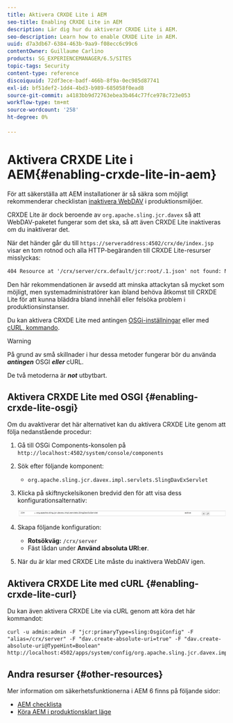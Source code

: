 ```yaml
---
title: Aktivera CRXDE Lite i AEM
seo-title: Enabling CRXDE Lite in AEM
description: Lär dig hur du aktiverar CRXDE Lite i AEM.
seo-description: Learn how to enable CRXDE Lite in AEM.
uuid: d7a3db67-6384-463b-9aa9-f08ecc6c99c6
contentOwner: Guillaume Carlino
products: SG_EXPERIENCEMANAGER/6.5/SITES
topic-tags: Security
content-type: reference
discoiquuid: 72df3ece-badf-466b-8f9a-0ec985d87741
exl-id: bf51def2-1dd4-4bd3-b989-685058f0ead8
source-git-commit: a4183bb9d72763ebea3b464c77fce978c723e053
workflow-type: tm+mt
source-wordcount: '258'
ht-degree: 0%

---
```


# Aktivera CRXDE Lite i AEM{#enabling-crxde-lite-in-aem}

För att säkerställa att AEM installationer är så säkra som möjligt rekommenderar checklistan [inaktivera WebDAV](/help/sites-administering/security-checklist.md#disable-webdav) i produktionsmiljöer.

CRXDE Lite är dock beroende av `org.apache.sling.jcr.davex` så att WebDAV-paketet fungerar som det ska, så att även CRXDE Lite inaktiveras om du inaktiverar det.

När det händer går du till `https://serveraddress:4502/crx/de/index.jsp` visar en tom rotnod och alla HTTP-begäranden till CRXDE Lite-resurser misslyckas:

```xml
404 Resource at '/crx/server/crx.default/jcr:root/.1.json' not found: No resource found
```

Den här rekommendationen är avsedd att minska attackytan så mycket som möjligt, men systemadministratörer kan ibland behöva åtkomst till CRXDE Lite för att kunna bläddra bland innehåll eller felsöka problem i produktionsinstanser.

Du kan aktivera CRXDE Lite med antingen [OSGi-inställningar](#enabling-crxde-lite-osgi) eller med [cURL, kommando](#enabling-crxde-lite-curl).

>[!WARNING]
>
>På grund av små skillnader i hur dessa metoder fungerar bör du använda ***antingen*** OSGI ***eller*** cURL.
>
>De två metoderna är ***not*** utbytbart.

## Aktivera CRXDE Lite med OSGI {#enabling-crxde-lite-osgi}

Om du avaktiverar det här alternativet kan du aktivera CRXDE Lite genom att följa nedanstående procedur:

1. Gå till OSGi Components-konsolen på `http://localhost:4502/system/console/components`
1. Sök efter följande komponent:

   * `org.apache.sling.jcr.davex.impl.servlets.SlingDavExServlet`

1. Klicka på skiftnyckelsikonen bredvid den för att visa dess konfigurationsalternativ:

   ![chlimage_1-80](assets/chlimage_1-80a.png)

1. Skapa följande konfiguration:

   * **Rotsökväg:** `/crx/server`
   * Fäst lådan under **Använd absoluta URI:er**.

1. När du är klar med CRXDE Lite måste du inaktivera WebDAV igen.

## Aktivera CRXDE Lite med cURL {#enabling-crxde-lite-curl}

Du kan även aktivera CRXDE Lite via cURL genom att köra det här kommandot:

```shell
curl -u admin:admin -F "jcr:primaryType=sling:OsgiConfig" -F "alias=/crx/server" -F "dav.create-absolute-uri=true" -F "dav.create-absolute-uri@TypeHint=Boolean" http://localhost:4502/apps/system/config/org.apache.sling.jcr.davex.impl.servlets.SlingDavExServlet
```

## Andra resurser {#other-resources}

Mer information om säkerhetsfunktionerna i AEM 6 finns på följande sidor:

* [AEM checklista](/help/sites-administering/security-checklist.md)
* [Köra AEM i produktionsklart läge](/help/sites-administering/production-ready.md)
